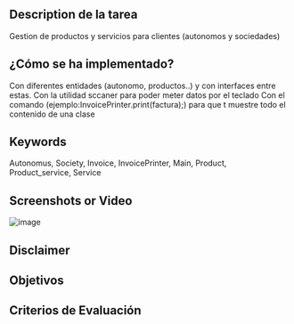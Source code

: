 ## Description de la tarea

Gestion de productos y servicios para clientes (autonomos y sociedades)

## ¿Cómo se ha implementado?

Con diferentes entidades (autonomo, productos..) y con interfaces entre estas.
Con la utilidad sccaner para poder meter datos por el teclado
Con el comando (ejemplo:InvoicePrinter.print(factura);) para que t muestre todo el contenido de una clase 

## Keywords
Autonomus, Society, Invoice, InvoicePrinter, Main, Product, Product_service, Service


## Screenshots or Video

![image](https://user-images.githubusercontent.com/115726046/204032136-ea98372d-ff3c-434d-9492-98738ff14729.png)


## Disclaimer

## Objetivos

<!-- Lo actualiza el profesor.. 
Buscar en el README el Resultado de Aprendizaje con el que se está trabajando -->

## Criterios de Evaluación

<!-- 
    Lo actualiza el profesor.
    Buscar en el README los criterios de Evaluación con los que se están trabajando.
    Marca con una [X] los conseguidos. Ejemplo:
    [ ] Criterio Evaluación 1.
    [ ] Criterio Evaluación 2.
    [X] Criterio Evaluación 3.
-->
